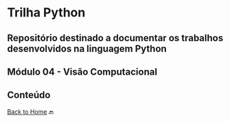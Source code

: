 # Trilha Python
## Repositório destinado a documentar os trabalhos desenvolvidos na linguagem Python
## Módulo 04 - Visão Computacional
## Conteúdo

<a href="https://github.com/marlissonls/trilha_python/tree/main">Back to Home</a> 🔙
